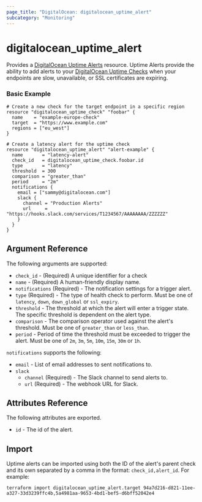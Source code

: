 ```yaml
---
page_title: "DigitalOcean: digitalocean_uptime_alert"
subcategory: "Monitoring"
---
```


# digitalocean_uptime_alert

Provides a [DigitalOcean Uptime Alerts](https://docs.digitalocean.com/reference/api/api-reference/#operation/uptime_alert_create)
resource. Uptime Alerts provide the ability to add alerts to your [DigitalOcean Uptime Checks](https://docs.digitalocean.com/reference/api/api-reference/#tag/Uptime) when your endpoints are slow, unavailable, or SSL certificates are expiring.


### Basic Example

```hcl
# Create a new check for the target endpoint in a specific region
resource "digitalocean_uptime_check" "foobar" {
  name    = "example-europe-check"
  target  = "https://www.example.com"
  regions = ["eu_west"]
}

# Create a latency alert for the uptime check
resource "digitalocean_uptime_alert" "alert-example" {
  name       = "latency-alert"
  check_id   = digitalocean_uptime_check.foobar.id
  type       = "latency"
  threshold  = 300
  comparison = "greater_than"
  period     = "2m"
  notifications {
    email = ["sammy@digitalocean.com"]
    slack {
      channel = "Production Alerts"
      url     = "https://hooks.slack.com/services/T1234567/AAAAAAAA/ZZZZZZ"
    }
  }
}
```

## Argument Reference

The following arguments are supported:

* `check_id` - (Required) A unique identifier for a check
* `name` - (Required) A human-friendly display name.
* `notifications` (Required) - The notification settings for a trigger alert.
* `type` (Required) - The type of health check to perform. Must be one of `latency`, `down`, `down_global` or `ssl_expiry`.
* `threshold` - The threshold at which the alert will enter a trigger state. The specific threshold is dependent on the alert type.
* `comparison` - The comparison operator used against the alert's threshold. Must be one of `greater_than` or `less_than`.
* `period` - Period of time the threshold must be exceeded to trigger the alert. Must be one of `2m`, `3m`, `5m`, `10m`, `15m`, `30m` or `1h`.

`notifications` supports the following:

* `email` - List of email addresses to sent notifications to.
* `slack`
  * `channel` (Required) - The Slack channel to send alerts to.
  * `url` (Required) - The webhook URL for Slack.

## Attributes Reference

The following attributes are exported.

* `id` - The id of the alert.

## Import

Uptime alerts can be imported using both the ID of the alert's parent check and
its own separated by a comma in the format: `check_id,alert_id`. For example:

```shell
terraform import digitalocean_uptime_alert.target 94a7d216-d821-11ee-a327-33d3239ffc4b,5a4981aa-9653-4bd1-bef5-d6bff52042e4
```
